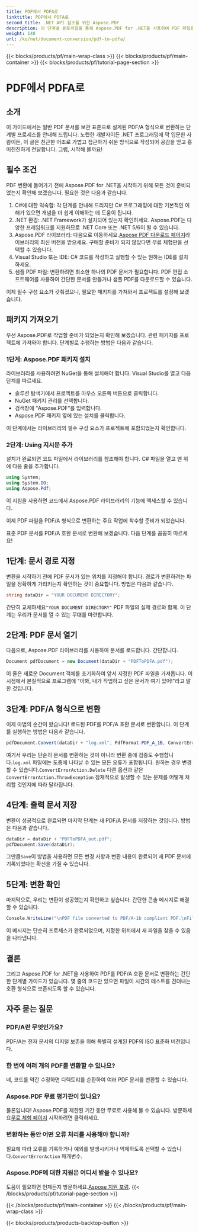 ```yaml
---
title: PDF에서 PDFA로
linktitle: PDF에서 PDFA로
second_title: .NET API 참조를 위한 Aspose.PDF
description: 이 단계별 튜토리얼을 통해 Aspose.PDF for .NET을 사용하여 PDF 파일을 PDF/A 형식으로 변환하는 방법을 알아보세요.
weight: 140
url: /ko/net/document-conversion/pdf-to-pdfa/
---
```


{{< blocks/products/pf/main-wrap-class >}}
{{< blocks/products/pf/main-container >}}
{{< blocks/products/pf/tutorial-page-section >}}

# PDF에서 PDFA로

## 소개

이 가이드에서는 일반 PDF 문서를 보관 표준으로 설계된 PDF/A 형식으로 변환하는 단계별 프로세스를 안내해 드립니다. 노련한 개발자이든 .NET 프로그래밍에 막 입문한 사람이든, 이 글은 친근한 어조로 가볍고 접근하기 쉬운 방식으로 작성되어 공감을 얻고 흥미진진하게 전달합니다. 그럼, 시작해 볼까요!

## 필수 조건

PDF 변환에 들어가기 전에 Aspose.PDF for .NET을 시작하기 위해 모든 것이 준비되었는지 확인해 보겠습니다. 필요한 것은 다음과 같습니다.

1. C#에 대한 익숙함: 각 단계를 안내해 드리지만 C# 프로그래밍에 대한 기본적인 이해가 있으면 개념을 더 쉽게 이해하는 데 도움이 됩니다.
2. .NET 환경: .NET Framework가 설치되어 있는지 확인하세요. Aspose.PDF는 다양한 프레임워크를 지원하므로 .NET Core 또는 .NET 5/6이 될 수 있습니다.
3.  Aspose.PDF 라이브러리: 다음으로 이동하세요.[Aspose PDF 다운로드 페이지](https://releases.aspose.com/pdf/net)라이브러리의 최신 버전을 받으세요. 구매할 준비가 되지 않았다면 무료 체험판을 선택할 수 있습니다.
4. Visual Studio 또는 IDE: C# 코드를 작성하고 실행할 수 있는 원하는 IDE를 설치하세요.
5. 샘플 PDF 파일: 변환하려면 최소한 하나의 PDF 문서가 필요합니다. PDF 편집 소프트웨어를 사용하여 간단한 문서를 만들거나 샘플 PDF를 다운로드할 수 있습니다.

이제 필수 구성 요소가 갖춰졌으니, 필요한 패키지를 가져와서 프로젝트를 설정해 보겠습니다.

## 패키지 가져오기

우선 Aspose.PDF로 작업할 준비가 되었는지 확인해 보겠습니다. 관련 패키지를 프로젝트에 가져와야 합니다. 단계별로 수행하는 방법은 다음과 같습니다.

### 1단계: Aspose.PDF 패키지 설치

라이브러리를 사용하려면 NuGet을 통해 설치해야 합니다. Visual Studio를 열고 다음 단계를 따르세요.

- 솔루션 탐색기에서 프로젝트를 마우스 오른쪽 버튼으로 클릭합니다.
- NuGet 패키지 관리를 선택합니다.
- 검색창에 “Aspose.PDF”를 입력합니다.
- Aspose.PDF 패키지 옆에 있는 설치를 클릭합니다.

이 단계에서는 라이브러리의 필수 구성 요소가 프로젝트에 포함되었는지 확인합니다.

### 2단계: Using 지시문 추가

설치가 완료되면 코드 파일에서 라이브러리를 참조해야 합니다. C# 파일을 열고 맨 위에 다음 줄을 추가합니다.

```csharp
using System;
using System.IO;
using Aspose.Pdf;
```

이 지침을 사용하면 코드에서 Aspose.PDF 라이브러리의 기능에 액세스할 수 있습니다.

이제 PDF 파일을 PDF/A 형식으로 변환하는 주요 작업에 착수할 준비가 되었습니다.

표준 PDF 문서를 PDF/A 호환 문서로 변환해 보겠습니다. 다음 단계를 꼼꼼히 따르세요!

## 1단계: 문서 경로 지정

변환을 시작하기 전에 PDF 문서가 있는 위치를 지정해야 합니다. 경로가 변환하려는 파일을 정확하게 가리키는지 확인하는 것이 중요합니다. 방법은 다음과 같습니다.

```csharp
string dataDir = "YOUR DOCUMENT DIRECTORY";
```

 간단히 교체하세요`"YOUR DOCUMENT DIRECTORY"` PDF 파일의 실제 경로와 함께. 이 단계는 우리가 문서를 열 수 있는 무대를 마련합니다.

## 2단계: PDF 문서 열기

다음으로, Aspose.PDF 라이브러리를 사용하여 문서를 로드합니다. 간단합니다.

```csharp
Document pdfDocument = new Document(dataDir + "PDFToPDFA.pdf");
```

이 줄은 새로운 Document 객체를 초기화하여 앞서 지정한 PDF 파일을 가져옵니다. 이 시점에서 본질적으로 프로그램에 "이봐, 내가 작업하고 싶은 문서가 여기 있어!"라고 말한 것입니다.

## 3단계: PDF/A 형식으로 변환

이제 마법의 순간이 왔습니다! 로드된 PDF를 PDF/A 호환 문서로 변환합니다. 이 단계를 실행하는 방법은 다음과 같습니다.

```csharp
pdfDocument.Convert(dataDir + "log.xml", PdfFormat.PDF_A_1B, ConvertErrorAction.Delete);
```

 여기서 우리는 단순히 문서를 변환하는 것이 아니라 변환 중에 검증도 수행합니다.`log.xml` 파일에는 도중에 나타날 수 있는 모든 오류가 포함됩니다. 원하는 경우 변경할 수 있습니다.`ConvertErrorAction.Delete` 다른 옵션과 같은`ConvertErrorAction.ThrowException` 잠재적으로 발생할 수 있는 문제를 어떻게 처리할 것인지에 따라 달라집니다.

## 4단계: 출력 문서 저장

변환이 성공적으로 완료되면 마지막 단계는 새 PDF/A 문서를 저장하는 것입니다. 방법은 다음과 같습니다.

```csharp
dataDir = dataDir + "PDFToPDFA_out.pdf";
pdfDocument.Save(dataDir);
```

 그만큼`Save`이 방법을 사용하면 모든 변경 사항과 변환 내용이 완료되어 새 PDF 문서에 기록되었다는 확신을 가질 수 있습니다.

## 5단계: 변환 확인

마지막으로, 우리는 변환이 성공했는지 확인하고 싶습니다. 간단한 콘솔 메시지로 해결할 수 있습니다.

```csharp
Console.WriteLine("\nPDF file converted to PDF/A-1b compliant PDF.\nFile saved at " + dataDir);
```

이 메시지는 단순히 프로세스가 완료되었으며, 지정한 위치에서 새 파일을 찾을 수 있음을 나타냅니다.

## 결론

그리고 Aspose.PDF for .NET을 사용하여 PDF를 PDF/A 호환 문서로 변환하는 간단한 단계별 가이드가 있습니다. 몇 줄의 코드만 있으면 파일이 시간의 테스트를 견뎌내는 호환 형식으로 보존되도록 할 수 있습니다.


## 자주 묻는 질문

### PDF/A란 무엇인가요?
PDF/A는 전자 문서의 디지털 보존을 위해 특별히 설계된 PDF의 ISO 표준화 버전입니다.

### 한 번에 여러 개의 PDF를 변환할 수 있나요?
네, 코드를 약간 수정하면 디렉토리를 순환하여 여러 PDF 문서를 변환할 수 있습니다.

### Aspose.PDF 무료 평가판이 있나요?
물론입니다! Aspose.PDF를 제한된 기간 동안 무료로 사용해 볼 수 있습니다. 방문하세요[무료 체험 페이지](https://releases.aspose.com/) 시작하려면 클릭하세요.

### 변환하는 동안 어떤 오류 처리를 사용해야 합니까?
 필요에 따라 오류를 기록하거나 예외를 발생시키거나 억제하도록 선택할 수 있습니다.`ConvertErrorAction` 매개변수.

### Aspose.PDF에 대한 지원은 어디서 받을 수 있나요?
 도움이 필요하면 언제든지 방문하세요.[Aspose 지원 포럼](https://forum.aspose.com/c/pdf/10).
{{< /blocks/products/pf/tutorial-page-section >}}

{{< /blocks/products/pf/main-container >}}
{{< /blocks/products/pf/main-wrap-class >}}

{{< blocks/products/products-backtop-button >}}
